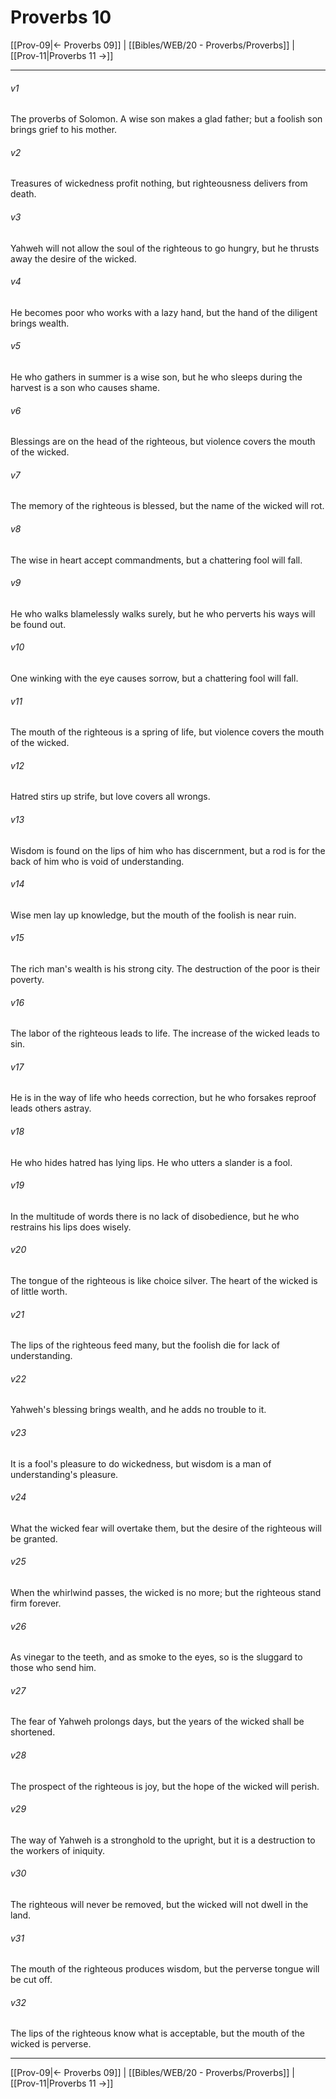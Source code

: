 # Proverbs 10

[[Prov-09|← Proverbs 09]] | [[Bibles/WEB/20 - Proverbs/Proverbs]] | [[Prov-11|Proverbs 11 →]]
***



###### v1 
The proverbs of Solomon. A wise son makes a glad father; but a foolish son brings grief to his mother. 

###### v2 
Treasures of wickedness profit nothing, but righteousness delivers from death. 

###### v3 
Yahweh will not allow the soul of the righteous to go hungry, but he thrusts away the desire of the wicked. 

###### v4 
He becomes poor who works with a lazy hand, but the hand of the diligent brings wealth. 

###### v5 
He who gathers in summer is a wise son, but he who sleeps during the harvest is a son who causes shame. 

###### v6 
Blessings are on the head of the righteous, but violence covers the mouth of the wicked. 

###### v7 
The memory of the righteous is blessed, but the name of the wicked will rot. 

###### v8 
The wise in heart accept commandments, but a chattering fool will fall. 

###### v9 
He who walks blamelessly walks surely, but he who perverts his ways will be found out. 

###### v10 
One winking with the eye causes sorrow, but a chattering fool will fall. 

###### v11 
The mouth of the righteous is a spring of life, but violence covers the mouth of the wicked. 

###### v12 
Hatred stirs up strife, but love covers all wrongs. 

###### v13 
Wisdom is found on the lips of him who has discernment, but a rod is for the back of him who is void of understanding. 

###### v14 
Wise men lay up knowledge, but the mouth of the foolish is near ruin. 

###### v15 
The rich man's wealth is his strong city. The destruction of the poor is their poverty. 

###### v16 
The labor of the righteous leads to life. The increase of the wicked leads to sin. 

###### v17 
He is in the way of life who heeds correction, but he who forsakes reproof leads others astray. 

###### v18 
He who hides hatred has lying lips. He who utters a slander is a fool. 

###### v19 
In the multitude of words there is no lack of disobedience, but he who restrains his lips does wisely. 

###### v20 
The tongue of the righteous is like choice silver. The heart of the wicked is of little worth. 

###### v21 
The lips of the righteous feed many, but the foolish die for lack of understanding. 

###### v22 
Yahweh's blessing brings wealth, and he adds no trouble to it. 

###### v23 
It is a fool's pleasure to do wickedness, but wisdom is a man of understanding's pleasure. 

###### v24 
What the wicked fear will overtake them, but the desire of the righteous will be granted. 

###### v25 
When the whirlwind passes, the wicked is no more; but the righteous stand firm forever. 

###### v26 
As vinegar to the teeth, and as smoke to the eyes, so is the sluggard to those who send him. 

###### v27 
The fear of Yahweh prolongs days, but the years of the wicked shall be shortened. 

###### v28 
The prospect of the righteous is joy, but the hope of the wicked will perish. 

###### v29 
The way of Yahweh is a stronghold to the upright, but it is a destruction to the workers of iniquity. 

###### v30 
The righteous will never be removed, but the wicked will not dwell in the land. 

###### v31 
The mouth of the righteous produces wisdom, but the perverse tongue will be cut off. 

###### v32 
The lips of the righteous know what is acceptable, but the mouth of the wicked is perverse.

***
[[Prov-09|← Proverbs 09]] | [[Bibles/WEB/20 - Proverbs/Proverbs]] | [[Prov-11|Proverbs 11 →]]
